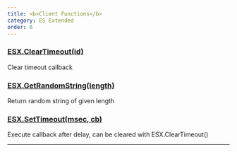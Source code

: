 ```yaml
---
title: <b>Client Functions</b>
category: ES Extended
order: 6
---
```


### [ESX.ClearTimeout(id)](../client-functions/esx.cleartimeout/)

Clear timeout callback


### [ESX.GetRandomString(length)](../client-functions/esx.getrandomstring/)

Return random string of given length

### [ESX.SetTimeout(msec, cb)](../client-functions/esx.settimeout/)

Execute callback after delay, can be cleared with ESX.ClearTimeout()

___
